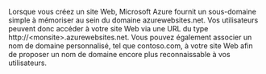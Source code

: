 
Lorsque vous créez un site Web, Microsoft Azure fournit un sous-domaine simple à mémoriser au sein du domaine azurewebsites.net. Vos utilisateurs peuvent donc accéder à votre site Web via une URL du type http://&lt;monsite\>.azurewebsites.net. Vous pouvez également associer un nom de domaine personnalisé, tel que contoso.com, à votre site Web afin de proposer un nom de domaine encore plus reconnaissable à vos utilisateurs.

